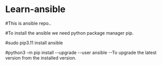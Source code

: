 # Learn-ansible


#This is ansible repo..

#To install the ansible we need python package manager pip.

#sudo pip3.11 install ansible

#python3 -m pip install --upgrade --user ansible --To upgrade the latest version from the installed version.

